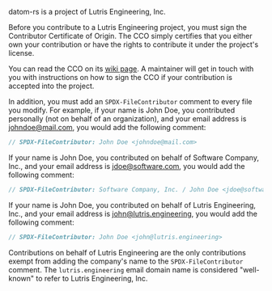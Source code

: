 <!-- SPDX-FileCopyrightText: 2021 Lutris Engineering, Inc -->
<!-- SPDX-License-Identifier: BlueOak-1.0.0 OR BSD-2-Clause-Patent -->
<!-- SPDX-FileContributor: Piper McCorkle <piper@lutris.engineering> -->

datom-rs is a project of Lutris Engineering, Inc.

Before you contribute to a Lutris Engineering project, you must sign the
Contributor Certificate of Origin. The CCO simply certifies that you
either own your contribution or have the rights to contribute it under
the project's license.

You can read the CCO on its [wiki page](https://wiki.lutris.engineering/wiki/Contributor_Certificate_of_Origin).
A maintainer will get in touch with you with instructions on how to sign
the CCO if your contribution is accepted into the project.

In addition, you must add an `SPDX-FileContributor` comment to every
file you modify. For example, if your name is John Doe, you contributed
personally (not on behalf of an organization), and your email address is
johndoe@mail.com, you would add the following comment:

```rs
// SPDX-FileContributor: John Doe <johndoe@mail.com>
```

If your name is John Doe, you contributed on behalf of Software Company,
Inc., and your email address is jdoe@software.com, you would add the
following comment:

```rs
// SPDX-FileContributor: Software Company, Inc. / John Doe <jdoe@software.com>
```

If your name is John Doe, you contributed on behalf of Lutris
Engineering, Inc., and your email address is john@lutris.engineering,
you would add the following comment:

```rs
// SPDX-FileContributor: John Doe <john@lutris.engineering>
```

Contributions on behalf of Lutris Engineering are the only contributions
exempt from adding the company's name to the `SPDX-FileContributor`
comment. The `lutris.engineering` email domain name is considered
"well-known" to refer to Lutris Engineering, Inc.
